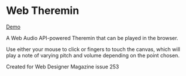 # Web Theremin

[Demo](https://codepen.io/MattCrouchUK/pen/JNmzrr)

A Web Audio API-powered Theremin that can be played in the browser.

Use either your mouse to click or fingers to touch the canvas, which will play a note of varying pitch and volume depending on the point chosen.

Created for Web Designer Magazine issue 253
